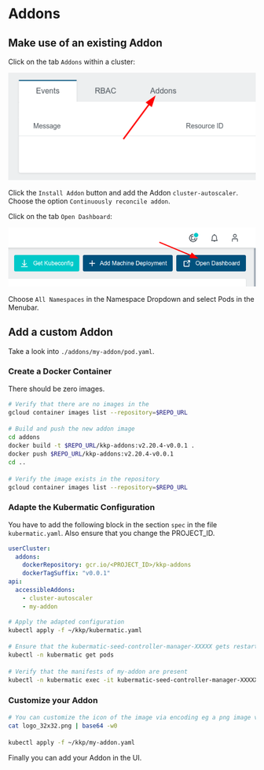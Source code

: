 # Addons

## Make use of an existing Addon

Click on the tab `Addons` within a cluster:

![](../pics/addons.png)

Click the `Install Addon` button and add the Addon `cluster-autoscaler`. Choose the option `Continuously reconcile addon`.

Click on the tab `Open Dashboard`:

![](../pics/dashboard.png)

Choose `All Namespaces` in the Namespace Dropdown and select Pods in the Menubar.

<!-- TODO slides autoscaler plugin -->

## Add a custom Addon

Take a look into `./addons/my-addon/pod.yaml`.

### Create a Docker Container

There should be zero images.

```bash
# Verify that there are no images in the 
gcloud container images list --repository=$REPO_URL

# Build and push the new addon image
cd addons
docker build -t $REPO_URL/kkp-addons:v2.20.4-v0.0.1 .
docker push $REPO_URL/kkp-addons:v2.20.4-v0.0.1
cd ..

# Verify the image exists in the repository
gcloud container images list --repository=$REPO_URL
```

### Adapte the Kubermatic Configuration

You have to add the following block in the section `spec` in the file `kubermatic.yaml`. Also ensure that you change the PROJECT_ID.

```yaml
userCluster:
  addons:
    dockerRepository: gcr.io/<PROJECT_ID>/kkp-addons
    dockerTagSuffix: "v0.0.1"
api:
  accessibleAddons:
    - cluster-autoscaler
    - my-addon
```

```bash
# Apply the adapted configuration
kubectl apply -f ~/kkp/kubermatic.yaml

# Ensure that the kubermatic-seed-controller-manager-XXXXX gets restarted
kubectl -n kubermatic get pods

# Verify that the manifests of my-addon are present
kubectl -n kubermatic exec -it kubermatic-seed-controller-manager-XXXXX -- cat /opt/addons/my-addon/pod.yaml
```

### Customize your Addon

```bash
# You can customize the icon of the image via encoding eg a png image via base64. Note the AddonConfig already contains this image in the field `spec.logo`
cat logo_32x32.png | base64 -w0 

kubectl apply -f ~/kkp/my-addon.yaml
```

Finally you can add your Addon in the UI.

<!-- TODO addon formspec -->

<!-- TODO slides intro https://docs.kubermatic.com/kubermatic/v2.20/architecture/concept/kkp-concepts/addons/ -->

<!-- TODO slides
## accessible addons are defaulted
https://github.com/kubermatic/kubermatic/blob/master/docs/zz_generated.kubermaticConfiguration.yaml#L10-L15
https://github.com/kubermatic/kubermatic/blob/master/docs/zz_generated.kubermaticConfiguration.yaml#L323-L392
https://github.com/kubermatic/kubermatic/blob/master/pkg/controller/operator/defaults/defaults.go#L358-L372
 -->

<!-- TODO ensure all code indents are 0 -->